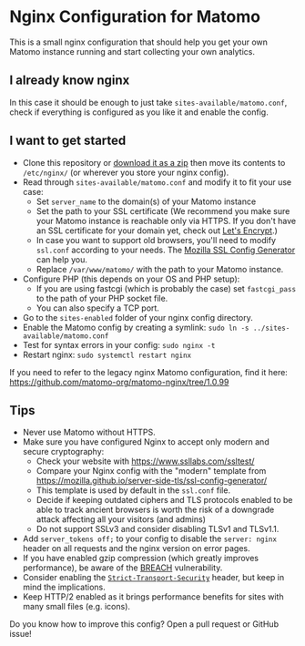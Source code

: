 # Nginx Configuration for Matomo

This is a small nginx configuration that should help you get your own Matomo instance running and start collecting your own analytics.

## I already know nginx

In this case it should be enough to just take `sites-available/matomo.conf`, check if everything is configured as you like it and enable the config.

## I want to get started

- Clone this repository or [download it as a zip](https://github.com/matomo-org/matomo-nginx/archive/master.zip) then move its contents to `/etc/nginx/` (or wherever you store your nginx config).
- Read through `sites-available/matomo.conf` and modify it to fit your use case:
	- Set `server_name` to the domain(s) of your Matomo instance
	- Set the path to your SSL certificate (We recommend you make sure your Matomo instance is reachable only via HTTPS. If you don't have an SSL certificate for your domain yet, check out [Let's Encrypt](https://letsencrypt.org/).)
	- In case you want to support old browsers, you'll need to modify `ssl.conf` according to your needs. The [Mozilla SSL Config Generator](https://mozilla.github.io/server-side-tls/ssl-config-generator/) can help you.
	- Replace `/var/www/matomo/` with the path to your Matomo instance.
- Configure PHP (this depends on your OS and PHP setup):
	- If you are using fastcgi (which is probably the case) set `fastcgi_pass` to the path of your PHP socket file.
	- You can also specify a TCP port.
- Go to the `sites-enabled` folder of your nginx config directory.
- Enable the Matomo config by creating a symlink: `sudo ln -s ../sites-available/matomo.conf`
- Test for syntax errors in your config: `sudo nginx -t`
- Restart nginx: `sudo systemctl restart nginx`

If you need to refer to the legacy nginx Matomo configuration, find it here: https://github.com/matomo-org/matomo-nginx/tree/1.0.99

## Tips

- Never use Matomo without HTTPS.
- Make sure you have configured Nginx to accept only modern and secure cryptography:
	- Check your website with https://www.ssllabs.com/ssltest/
	- Compare your Nginx config with the "modern" template from https://mozilla.github.io/server-side-tls/ssl-config-generator/
	- This template is used by default in the `ssl.conf` file.
	- Decide if keeping outdated ciphers and TLS protocols enabled to be able to track ancient browsers is worth the risk of a downgrade attack affecting all your visitors (and admins)
	- Do not support SSLv3 and consider disabling TLSv1 and TLSv1.1.
- Add `server_tokens off;` to your config to disable the `server: nginx` header on all requests and the nginx version on error pages.
- If you have enabled gzip compression (which greatly improves performance), be aware of the [BREACH](https://en.wikipedia.org/wiki/BREACH) vulnerability.
- Consider enabling the [`Strict-Transport-Security`](https://developer.mozilla.org/en-US/docs/Web/HTTP/Headers/Strict-Transport-Security) header, but keep in mind the implications.
- Keep HTTP/2 enabled as it brings performance benefits for sites with many small files (e.g. icons).

Do you know how to improve this config? Open a pull request or GitHub issue!
